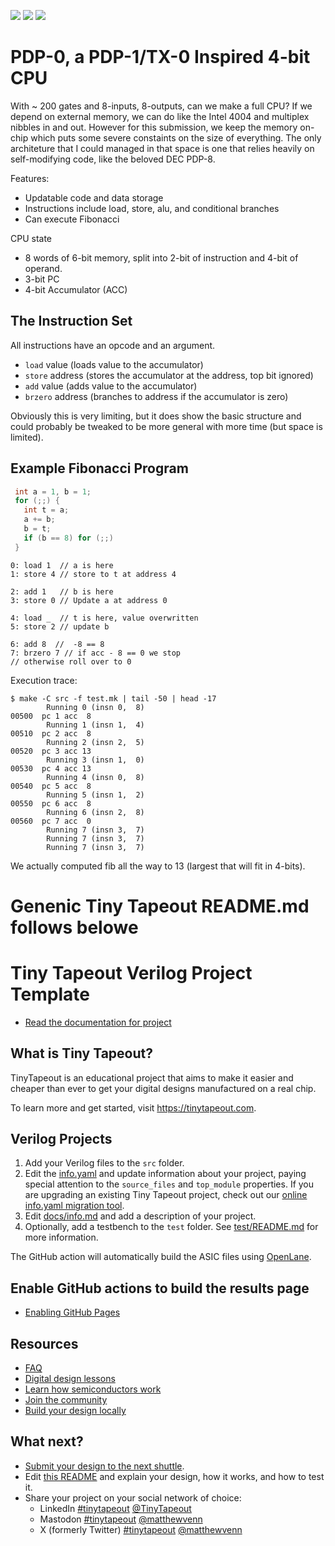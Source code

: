 ![](../../workflows/gds/badge.svg) ![](../../workflows/docs/badge.svg) ![](../../workflows/test/badge.svg)

# PDP-0, a PDP-1/TX-0 Inspired 4-bit CPU

With ~ 200 gates and 8-inputs, 8-outputs, can we make a full CPU?  If
we depend on external memory, we can do like the Intel 4004 and
multiplex nibbles in and out.  However for this submission, we keep
the memory on-chip which puts some severe constaints on the size of
everything.  The only architeture that I could managed in that space
is one that relies heavily on self-modifying code, like the beloved
DEC PDP-8.

Features:
- Updatable code and data storage
- Instructions include load, store, alu, and conditional branches
- Can execute Fibonacci

CPU state
- 8 words of 6-bit memory, split into 2-bit of instruction and 4-bit
  of operand.
- 3-bit PC
- 4-bit Accumulator (ACC)

## The Instruction Set

All instructions have an opcode and an argument.

- `load` value (loads value to the accumulator)
- `store` address (stores the accumulator at the address, top bit ignored)
- `add` value  (adds value to the accumulator)
- `brzero` address (branches to address if the accumulator is zero)

Obviously this is very limiting, but it does show the basic structure
and could probably be tweaked to be more general with more time (but
space is limited).

## Example Fibonacci Program

``` C
 int a = 1, b = 1;
 for (;;) {
   int t = a;
   a += b;
   b = t;
   if (b == 8) for (;;)
 }
```

``` assembly
0: load 1  // a is here
1: store 4 // store to t at address 4

2: add 1   // b is here
3: store 0 // Update a at address 0

4: load _  // t is here, value overwritten
5: store 2 // update b

6: add 8  //  -8 == 8
7: brzero 7 // if acc - 8 == 0 we stop
// otherwise roll over to 0
```

Execution trace:

```
$ make -C src -f test.mk | tail -50 | head -17
        Running 0 (insn 0,  8)
00500  pc 1 acc  8
        Running 1 (insn 1,  4)
00510  pc 2 acc  8
        Running 2 (insn 2,  5)
00520  pc 3 acc 13
        Running 3 (insn 1,  0)
00530  pc 4 acc 13
        Running 4 (insn 0,  8)
00540  pc 5 acc  8
        Running 5 (insn 1,  2)
00550  pc 6 acc  8
        Running 6 (insn 2,  8)
00560  pc 7 acc  0
        Running 7 (insn 3,  7)
        Running 7 (insn 3,  7)
        Running 7 (insn 3,  7)
```

We actually computed fib all the way to 13 (largest that will fit in 4-bits).

<p>

# Genenic Tiny Tapeout README.md follows belowe

<p>


# Tiny Tapeout Verilog Project Template

- [Read the documentation for project](docs/info.md)

## What is Tiny Tapeout?

TinyTapeout is an educational project that aims to make it easier and cheaper than ever to get your digital designs manufactured on a real chip.

To learn more and get started, visit https://tinytapeout.com.

## Verilog Projects

1. Add your Verilog files to the `src` folder.
2. Edit the [info.yaml](info.yaml) and update information about your project, paying special attention to the `source_files` and `top_module` properties. If you are upgrading an existing Tiny Tapeout project, check out our [online info.yaml migration tool](https://tinytapeout.github.io/tt-yaml-upgrade-tool/).
3. Edit [docs/info.md](docs/info.md) and add a description of your project.
4. Optionally, add a testbench to the `test` folder. See [test/README.md](test/README.md) for more information.

The GitHub action will automatically build the ASIC files using [OpenLane](https://www.zerotoasiccourse.com/terminology/openlane/).

## Enable GitHub actions to build the results page

- [Enabling GitHub Pages](https://tinytapeout.com/faq/#my-github-action-is-failing-on-the-pages-part)

## Resources

- [FAQ](https://tinytapeout.com/faq/)
- [Digital design lessons](https://tinytapeout.com/digital_design/)
- [Learn how semiconductors work](https://tinytapeout.com/siliwiz/)
- [Join the community](https://tinytapeout.com/discord)
- [Build your design locally](https://docs.google.com/document/d/1aUUZ1jthRpg4QURIIyzlOaPWlmQzr-jBn3wZipVUPt4)

## What next?

- [Submit your design to the next shuttle](https://app.tinytapeout.com/).
- Edit [this README](README.md) and explain your design, how it works, and how to test it.
- Share your project on your social network of choice:
  - LinkedIn [#tinytapeout](https://www.linkedin.com/search/results/content/?keywords=%23tinytapeout) [@TinyTapeout](https://www.linkedin.com/company/100708654/)
  - Mastodon [#tinytapeout](https://chaos.social/tags/tinytapeout) [@matthewvenn](https://chaos.social/@matthewvenn)
  - X (formerly Twitter) [#tinytapeout](https://twitter.com/hashtag/tinytapeout) [@matthewvenn](https://twitter.com/matthewvenn)
